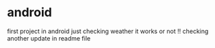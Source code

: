 # android
first project in android
just checking weather it works or not !!
checking another update in readme file
